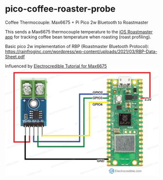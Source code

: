 # pico-coffee-roaster-probe

Coffee Thermocouple: Max6675 + Pi Pico 2w Bluetooth to Roastmaster

This sends a Max6675 thermocouple temperature to the [iOS Roastmaster app](https://apps.apple.com/us/app/roastmaster/id375526217) for tracking coffee bean temperature when roasting (roast profiling).

Basic pico 2w implementation of RBP (Roastmaster Bluetooth Protocol): https://rainfroginc.com/wordpress/wp-content/uploads/2021/03/RBP-Data-Sheet.pdf

Influenced by [Electrocredible Tutorial for Max6675](https://electrocredible.com/raspberry-pi-pico-max6675-thermocouple/)
![Alt text](max6675-pico-connection.webp "Pico Connection")
